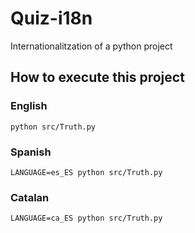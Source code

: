 # Quiz-i18n
Internationalitzation of a python project

## How to execute this project

### English
```
python src/Truth.py
```

### Spanish
```
LANGUAGE=es_ES python src/Truth.py
```

### Catalan
```
LANGUAGE=ca_ES python src/Truth.py
```